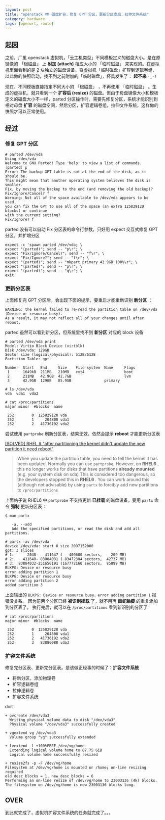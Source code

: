 ```yaml
---
layout: post
title: "openstack VM 磁盘扩容，修复 GPT 分区，更新分区表后，拉伸文件系统"
category: hardware
tags: [openwrt, route]
---
```


## 起因

之前，厂里 openstack 虚拟机，「云主机类型」不同模板定义的磁盘大小。是在原镜像的 「根磁盘」 上 **附加 (attach)** 相应大小的  「临时磁盘」 来实现的。在虚拟机里面看到的是 2 块独立的磁盘设备。将虚拟机「临时磁盘」扩容到逻辑卷组，以此做的快照启动，找不到之前附加的「临时磁盘」，杯具发生了： **起不来** `-_-!`

现在，不同模板直接指定不同大小的 「根磁盘」 ，不再使用 「临时磁盘」 。生成的虚拟机，就只看到一个 **扩容后 (resize)** 的磁盘。但由于母盘镜像大小和模板定义的磁盘大小不一样，parted 分区操作时，需要先修复分区，系统才能识别到相对母盘 **扩容** 的磁盘空间，然后分区，扩容逻辑卷组，拉伸文件系统，这样做的快照才可以正常使用。

## 经过

### 修复 GPT 分区

    # parted /dev/vda
    Using /dev/vda
    Welcome to GNU Parted! Type 'help' to view a list of commands.
    (parted) p
    Error: The backup GPT table is not at the end of the disk, as it should be.
    This might mean that another operating system believes the disk is smaller.
    Fix, by moving the backup to the end (and removing the old backup)?
    Fix/Ignore/Cancel? f
    Warning: Not all of the space available to /dev/vda appears to be used,
    you can fix the GPT to use all of the space (an extra 125829120 blocks) or continue
    with the current setting?
    Fix/Ignore? f

parted 没有可以自动 Fix 分区表的命令行参数，只好用 expect 交互式修复 GPT 分区，并扩增分区

    expect -c 'spawn parted /dev/vda; \
    expect "(parted)"; send -- "p\r"; \
    expect "Fix/Ignore/Cancel?"; send -- "f\r"; \
    expect "Fix/Ignore?"; send -- "f\r"; \
    expect "(parted)"; send -- "mkpart primary 42.9GB 100%\r"; \
    expect "(parted)"; send -- "p\r"; \
    expect "(parted)"; send -- "q\r"; \
    exit'

### 更新分区表

上面修复完 GPT 分区后，会出现下面的提示，要重启才能重新识别 **新分区** ：

    WARNING: the kernel failed to re-read the partition table on /dev/vda (Device or resource busy).
    As a result, it may not reflect all of your changes until after reboot.

parted 虽然可以看到新分区，但系统里找不到 **新分区** 对应的 block 设备

    # parted /dev/vda print
    Model: Virtio Block Device (virtblk)
    Disk /dev/vda: 129GB
    Sector size (logical/physical): 512B/512B
    Partition Table: gpt

    Number  Start   End     Size    File system  Name     Flags
     1      1049kB  211MB   210MB   ext4                  boot
     2      211MB   42.9GB  42.7GB                        lvm
     3      42.9GB  129GB   85.9GB               primary

    # ls /dev/vda
    vda  vda1  vda2

    # cat /proc/partitions
    major minor  #blocks  name

     252        0  125829120 vda
     252        1     204800 vda1
     252        2   41736192 vda2

尝试使用 `partprobe` 刷新分区表，结果无效。依然会提示 **reboot** 才能更新分区表

[\[SOLVED\] RHEL 6 "after partitioning the kernel didn't update the new partition it need reboot"](http://www.linuxquestions.org/questions/linux-server-73/rhel-6-after-partitioning-the-kernel-didn%27t-update-the-new-partition-it-need-reboot-916084/#post4540046)

> When you update the partition table, you need to tell the kernel it has been updated.
> Normally you can use `partprobe`.  However, on **RHEL6** , this no longer works for disks
> that have partitions **already mounted** (e.g. your system disk on sda) This is considered
> too dangerous, so the developers stopped this in **RHEL6** . You can work around this
> (although not advisable) by using `partx` to forcibly add new partitions to `/proc/partitions`

上面帖子说 RHEL6 中 `partprobe` 不支持更新 **已挂载** 的磁盘设备，要用 `partx` 命令 **强制** 更新分区表：

    $ man partx

       -a, --add
       Add the specified partitions, or read the disk and add all partitions.

    # partx -av /dev/vda
    device /dev/vda: start 0 size 2097152000
    gpt: 3 slices
    # 1:      2048-   411647 (   409600 sectors,    209 MB)
    # 2:    411648- 83884031 ( 83472384 sectors,  42737 MB)
    # 3:  83884032-251656191 (167772160 sectors,  85899 MB)
    BLKPG: Device or resource busy
    error adding partition 1
    BLKPG: Device or resource busy
    error adding partition 2
    added partition 3

上面输出的 `BLKPG: Device or resource busy，error adding partition 1` 报错没关系。
因为前两个分区已经 **被识别挂载** 了，就不用再 **画蛇舔脚** 的重复添加到分区表了。
执行完后，就可以在 `/proc/partitions` 看到新识别的分区了

    # cat /proc/partitions
    major minor  #blocks  name

     252        0  125829120 vda
     252        1     204800 vda1
     252        2   41736192 vda2
     252        3   83886080 vda3

### 扩容文件系统

修复完分区表、更新完分区表。是该做正经事的时候了：**扩容文件系统**

- 将新分区，添加物理卷
- 扩容逻辑卷组
- 拉伸逻辑卷
- 扩容文件系统

doit

    + pvcreate /dev/vda3
      Writing physical volume data to disk "/dev/vda3"
      Physical volume "/dev/vda3" successfully created

    + vgextend vg /dev/vda3
      Volume group "vg" successfully extended

    + lvextend -l +100%FREE /dev/vg/home
      Extending logical volume home to 87.75 GiB
      Logical volume home successfully resized

    + resize2fs -p -F /dev/vg/home
    Filesystem at /dev/vg/home is mounted on /home; on-line resizing required
    old desc_blocks = 1, new_desc_blocks = 6
    Performing an on-line resize of /dev/vg/home to 23003136 (4k) blocks.
    The filesystem on /dev/vg/home is now 23003136 blocks long.

## OVER

到此就完成了，虚拟机扩容文件系统的任务就完成了。。。


